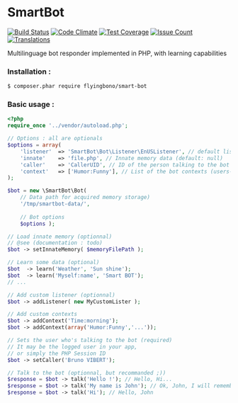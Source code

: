 # SmartBot
[![Build Status](http://62.210.124.92/badge/?type=build)](https://travis-ci.org/flyingbono/SmartBot)
[![Code Climate](http://62.210.124.92/badge/?type=gpa)](https://codeclimate.com/github/flyingbono/SmartBot)
[![Test Coverage](http://62.210.124.92/badge/?type=coverage)](https://codeclimate.com/github/flyingbono/SmartBot/coverage)
[![Issue Count](https://codeclimate.com/github/flyingbono/SmartBot/badges/issue_count.svg)](https://codeclimate.com/github/flyingbono/SmartBot/issues)
[![Translations](https://img.shields.io/badge/translations-1-red.svg)](https://github.com/flyingbono/SmartBot/tree/master/lib/SmartBot/Bot/Listener)

Multilinguage bot responder implemented in PHP, with learning capabilities

### Installation :
``` sh
$ composer.phar require flyingbono/smart-bot
```

### Basic usage :

```php
<?php
require_once '../vendor/autoload.php';

// Options : all are optionals
$options = array(
	'listener' 	=> 'SmartBot\Bot\Listener\EnUSListener', // default listener (default: EnUSListener)
	'innate'	=> 'file.php', // Innate memory data (default: null)
	'caller'	=> 'CallerUID', // ID of the person talking to the bot (default: null)
	'context'	=> ['Humor:Funny'], // List of the bot contexts (users-defined)
);

$bot = new \SmartBot\Bot( 
	// Data path for acquired memory storage)
	'/tmp/smartbot-data/', 
	
	// Bot options
	$options );

// Load innate memory (optionnal)
// @see (documentation : todo)
$bot -> setInnateMemory( $memoryFilePath );

// Learn some data (optional)
$bot  -> learn('Weather', 'Sun shine');
$bot  -> learn('Myself:name', 'Smart BOT');
// ...

// Add custom listener (optionnal)
$bot -> addListener( new MyCustomLister );

// Add custom contexts
$bot -> addContext('Time:morning');
$bot -> addContext(array('Humor:Funny','...'));

// Sets the user who's talking to the bot (required)
// It may be the logged user in your app, 
// or simply the PHP Session ID
$bot -> setCaller('Bruno VIBERT');

// Talk to the bot (optionnal, but recommanded ;))
$response = $bot -> talk('Hello !'); // Hello, Hi...
$response = $bot -> talk('My name is John'); // Ok, John, I will remember that !
$response = $bot -> talk('Hi'); // Hello, John
```
